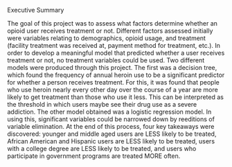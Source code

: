 Executive Summary 

The goal of this project was to assess what factors determine whether an opioid user receives treatment or not. Different factors assessed initially were variables relating to demographics, opioid usage, and treatment (facility treatment was received at, payment method for treatment, etc.). In order to develop a meaningful model that predicted whether a user receives treatment or not, no treatment variables could be used. Two different models were produced through this project. The first was a decision tree, which found the frequency of annual heroin use to be a significant predictor for whether a person receives treatment. For this, it was found that people who use heroin nearly every other day over the course of a year are more likely to get treatment than those who use it less. This can be interpreted as the threshold in which users maybe see their drug use as a severe addiction.  The other model obtained was a logistic regression model. In using this, significant variables could be narrowed down by reeditions of variable elimination. At the end of this process, four key takeaways were discovered:  younger and middle aged users are LESS likely to be treated, African American and Hispanic users are LESS likely to be treated, users with a college degree are LESS likely to be treated, and users who participate in government programs are treated MORE often. 
